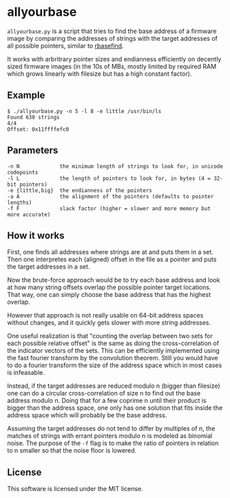 allyourbase
===========

`allyourbase.py` is a script that tries to find the base address of a firmware image by comparing the addresses of strings with the target addresses of all possible pointers, similar to [rbasefind](https://github.com/sgayou/rbasefind).

It works with arbritrary pointer sizes and endianness efficiently on decently sized firmware images (in the 10s of MBs, mostly limited by required RAM which grows linearly with filesize but has a high constant factor).

Example
-------
```
$ ./allyourbase.py -n 5 -l 8 -e little /usr/bin/ls
Found 630 strings
4/4
Offset: 0x11ffffefc0
```

Parameters
----------

```
-n N             the minimum length of strings to look for, in unicode codepoints
-l L             the length of pointers to look for, in bytes (4 = 32-bit pointers)
-e {little,big}  the endianness of the pointers
-a A             the alignment of the pointers (defaults to pointer lengths)
-f F             slack factor (higher = slower and more memory but more accurate)
```

How it works
------------
First, one finds all addresses where strings are at and puts them in a set.
Then one interpretes each (aligned) offset in the file as a pointer and puts the target addresses in a set.

Now the brute-force approach would be to try each base address and look at how many string offsets overlap the possible pointer target locations.
That way, one can simply choose the base address that has the highest overlap.

However that approach is not really usable on 64-bit address spaces without changes, and it quickly gets slower with more string addresses.

One useful realization is that "counting the overlap between two sets for each possible relative offset" is the same as doing the cross-correlation of the indicator vectors of the sets.
This can be efficiently implemented using the fast fourier transform by the convolution theorem.
Still you would have to do a fourier transform the size of the address space which in most cases is infeasable.

Instead, if the target addresses are reduced modulo n (bigger than filesize) one can do a circular cross-correlation of size n to find out the base address modulo n.
Doing that for a few coprime n until their product is bigger than the address space, one only has one solution that fits inside the address space which will probably be the base address.

Assuming the target addresses do not tend to differ by multiples of n, the matches of strings with errant pointers modulo n is modeled as binomial noise.
The purpose of the `-f` flag is to make the ratio of pointers in relation to n smaller so that the noise floor is lowered.

License
-------
This software is licensed under the MIT license.
